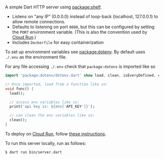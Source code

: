 A simple Dart HTTP server using [package:shelf](https://pub.dev/packages/shelf).

- Listens on "any IP" (0.0.0.0) instead of loop-back (localhost, 127.0.0.1) to
  allow remote connections.
- Defaults to listening on port `8080`, but this can be configured by setting
  the `PORT` environment variable. (This is also the convention used by
  [Cloud Run](https://cloud.google.com/run).)
- Includes `Dockerfile` for easy containerization

To set up environment variables see [package:dotenv](https://pub.dev/packages/dotenv). By default uses `./.env` as the environment file.

For any file accessing `./.env` check that `package:dotenv` is imported like so 
```dart
import 'package:dotenv/dotenv.dart' show load, clean, isEveryDefined, env;

// Once imported, load from a function like so:
void func() {
  load();

  // access env variables like so:
  print('api key is: ${env['API_KEY']}');

  // can clean the env variables like so:
  clean();
}
```

To deploy on [Cloud Run](https://cloud.google.com/run), follow
[these instructions](https://cloud.google.com/run/docs/quickstarts/build-and-deploy/other).

To run this server locally, run as follows:

```bash
$ dart run bin/server.dart
```
